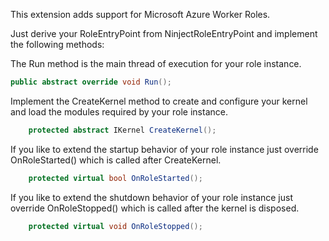 This extension adds support for Microsoft Azure Worker Roles.

Just derive your RoleEntryPoint from NinjectRoleEntryPoint and implement the following methods:

The Run method is the main thread of execution for your role instance.
```csharp
public abstract override void Run();
```

Implement the CreateKernel method to create and configure your kernel and load the modules required by your role instance.
```csharp
    protected abstract IKernel CreateKernel();
```

If you like to extend the startup behavior of your role instance just override OnRoleStarted() which is called after CreateKernel.
```csharp
    protected virtual bool OnRoleStarted();
```

If you like to extend the shutdown behavior of your role instance just override OnRoleStopped() which is called after the kernel is disposed.
```csharp
    protected virtual void OnRoleStopped();
```
